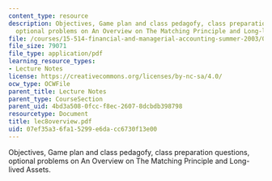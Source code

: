 ```yaml
---
content_type: resource
description: Objectives, Game plan and class pedagofy, class preparation questions,
  optional problems on An Overview on The Matching Principle and Long-lived Assets.
file: /courses/15-514-financial-and-managerial-accounting-summer-2003/07ef35a36fa15299e6dacc6730f13e00_lec8overview.pdf
file_size: 79071
file_type: application/pdf
learning_resource_types:
- Lecture Notes
license: https://creativecommons.org/licenses/by-nc-sa/4.0/
ocw_type: OCWFile
parent_title: Lecture Notes
parent_type: CourseSection
parent_uid: 4bd3a508-0fcc-f8ec-2607-8dcbdb398798
resourcetype: Document
title: lec8overview.pdf
uid: 07ef35a3-6fa1-5299-e6da-cc6730f13e00
---
```

Objectives, Game plan and class pedagofy, class preparation questions, optional problems on An Overview on The Matching Principle and Long-lived Assets.